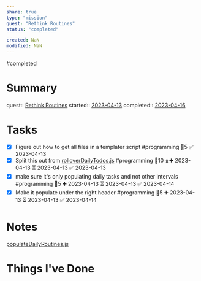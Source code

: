 ```yaml
---
share: true
type: "mission"
quest: "Rethink Routines"
status: "completed"

created: NaN 
modified: NaN
---
```

#completed   
# Summary
quest:: [Rethink Routines](./Rethink%20Routines.md)
started:: [2023-04-13](./2023-04-13.md)
completed:: [2023-04-16](./2023-04-16.md)
# Tasks
- [x] Figure out how to get all files in a templater script #programming  🥄5 ✅ 2023-04-13
- [x] Split this out from [rolloverDailyTodos.js](./00%20-%20Life%20Management%20System/06%20-%20Scripts/rolloverDailyTodos.js.md) #programming  🥄10 ⏫ ➕ 2023-04-13 ⏳ 2023-04-13 ✅ 2023-04-13
- [x] make sure it's only populating daily tasks and not other intervals #programming 🥄5 ➕ 2023-04-13 ⏳ 2023-04-13 ✅ 2023-04-14
- [x] Make it populate under the right header #programming 🥄5 ➕ 2023-04-13 ⏳ 2023-04-13 ✅ 2023-04-14

# Notes
[populateDailyRoutines.js](./00%20-%20Life%20Management%20System/06%20-%20Scripts/populateDailyRoutines.js.md)
# Things I've Done